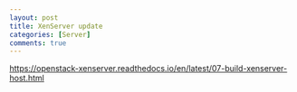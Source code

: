 ```yaml
---
layout: post
title: XenServer update
categories: [Server]
comments: true
---
```


<https://openstack-xenserver.readthedocs.io/en/latest/07-build-xenserver-host.html>